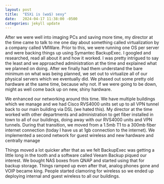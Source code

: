 ```yaml
---
layout: post
title:  "ESXi is (wa$) sexy"
date:   2024-04-17 11:38:00 -0500
categories: jekyll update
---
```

  After we were well into imaging PCs and saving more time, my director at the time came to talk
to me one day about something called virtualization by a company called VMWare. Prior to this, we 
were running one OS per server and were backing things up using Symantec BackupExec. I googled and researched, read all about it and how it worked. I was pretty intrigued to say the least and we approached administration at the time and explained what we planned on doing. After we finally 
had them understand the bare minimum on what was being planned, we set out to virtualize all of
our physical servers which we eventually did. We phased out some pretty old hardware at the same 
time, because why not. If we were going to be down, might as well come back up on new, shiny 
hardware.

  We enhanced our networking around this time. We have multiple buildings which we manage and we had Cisco RVS4000 units set up to all VPN tunnel back to our main building via DSL (we hated this). My director at the time worked with other departments and administration to get fiber installed in town to all of our buildings, doing away with our RVS4000 units and VPN tunnels. During that transition, we moved from a 1.5mb T1 to a 300mb fiber internet connection (today I have us at 1gb connection to the internet). We implemented a second network for guest wireless and new hardware and centrally manage 

  Things moved a lot quicker after that as we felt BackupExec was getting a little long in the tooth
and a software called Veeam Backup piqued our interest. We bought NAS boxes from QNAP and started 
using that for backup storage. Things ramped up even after that, analog phones gone and VOIP became 
king. People started clamoring for wireless so we ended up deploying internal and guest wireless to 
all our buildings.
